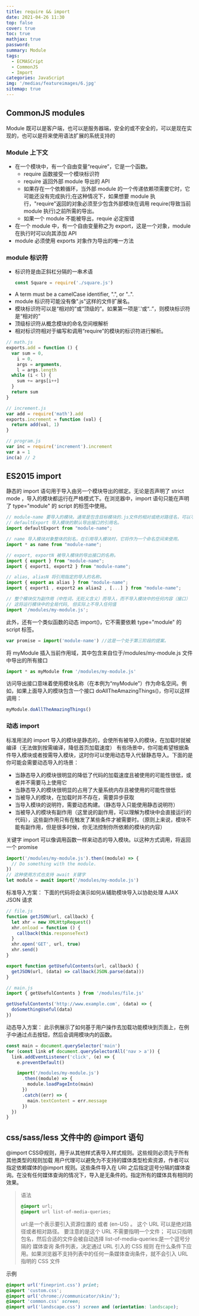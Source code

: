 ```yaml
---
title: require && import
date: 2021-04-26 11:30
top: false
cover: true
toc: true
mathjax: true
password:
summary: Module
tags:
  - ECMASCript
  - CommonJS
  - Import
categories: JavaScript
img: '/medias/featureimages/6.jpg'
sitemap: true
---
```


## CommonJS modules

Module 既可以是客户端，也可以是服务器端，安全的或不安全的，可以是现在实现的，也可以是将来使用语法扩展的系统支持的

### Module 上下文

- 在一个模块中，有一个自由变量“require”，它是一个函数。
  - require 函数接受一个模块标识符
  - require 返回外部 module 导出的 API
  - 如果存在一个依赖循环，当外部 module 的一个传递依赖项需要它时，它可能还没有完成执行;在这种情况下，如果想要 module 执行，"require"返回的对象必须至少包含外部模块在调用 require(导致当前 module 执行)之前所需的导出。
  - 如果一个 module 不能被导出，requie 必定报错
- 在一个 module 中，有一个自由变量称之为 export，这是一个对象，module 在执行时可以向其添加 API
- module 必须使用 exports 对象作为导出的唯一方法

### module 标识符

- 标识符是由正斜杠分隔的一串术语
  ```js
  const Square = require('./square.js')
  ```
- A term must be a camelCase identifier, ".", or "..".
- module 标识符可能没有像".js"这样的文件扩展名。
- 模块标识符可以是“相对的”或“顶级的”。如果第一项是'.'或“..”，则模块标识符是“相对的”
- 顶级标识符从概念模块的命名空间根解析
- 相对标识符相对于编写和调用“require”的模块的标识符进行解析。

```js
// math.js
exports.add = function () {
  var sum = 0,
    i = 0,
    args = arguments,
    l = args.length
  while (i < l) {
    sum += args[i++]
  }
  return sum
}

// increment.js
var add = require('math').add
exports.increment = function (val) {
  return add(val, 1)
}

// program.js
var inc = require('increment').increment
var a = 1
inc(a) // 2
```

## ES2015 import

静态的 import 语句用于导入由另一个模块导出的绑定。无论是否声明了 strict mode ，导入的模块都运行在严格模式下。在浏览器中，import 语句只能在声明了 type="module" 的 script 的标签中使用。

```js
// module-name 要导入的模块。通常是包含目标模块的.js文件的相对或绝对路径名，可以不包括.js扩展名
// defaultExport 导入模块的默认导出接口的引用名。
import defaultExport from "module-name";

// name 导入模块对象整体的别名，在引用导入模块时，它将作为一个命名空间来使用。
import * as name from "module-name";

// export, exportN 被导入模块的导出接口的名称。
import { export } from "module-name";
import { export1, export2 } from "module-name";

// alias, aliasN 将引用指定的导入的名称。
import { export as alias } from "module-name";
import { export1 , export2 as alias2 , [...] } from "module-name";

// 整个模块仅为副作用（中性词，无贬义含义）而导入，而不导入模块中的任何内容（接口）
// 这将运行模块中的全局代码, 但实际上不导入任何值
import '/modules/my-module.js';
```

此外，还有一个类似函数的动态 import()，它不需要依赖 type="module" 的 script 标签。

```js
var promise = import('module-name') //这是一个处于第三阶段的提案。
```

将 myModule 插入当前作用域，其中包含来自位于/modules/my-module.js 文件中导出的所有接口

```js
import * as myModule from '/modules/my-module.js'
```

访问导出接口意味着使用模块名称（在本例为“myModule”）作为命名空间。例如，如果上面导入的模块包含一个接口 doAllTheAmazingThings()，你可以这样调用：

```js
myModule.doAllTheAmazingThings()
```

### 动态 import

标准用法的 import 导入的模块是静态的，会使所有被导入的模块，在加载时就被编译（无法做到按需编译，降低首页加载速度）
有些场景中，你可能希望根据条件导入模块或者按需导入模块，这时你可以使用动态导入代替静态导入。下面的是你可能会需要动态导入的场景：

- 当静态导入的模块很明显的降低了代码的加载速度且被使用的可能性很低，或者并不需要马上使用它
- 当静态导入的模块很明显的占用了大量系统内存且被使用的可能性很低
- 当被导入的模块，在加载时并不存在，需要异步获取
- 当导入模块的说明符，需要动态构建。（静态导入只能使用静态说明符）
- 当被导入的模块有副作用（这里说的副作用，可以理解为模块中会直接运行的代码），这些副作用只有在触发了某些条件才被需要时。（原则上来说，模块不能有副作用，但是很多时候，你无法控制你所依赖的模块的内容）

关键字 import 可以像调用函数一样来动态的导入模块。以这种方式调用，将返回一个 promise

```js
import('/modules/my-module.js').then((module) => {
  // Do something with the module.
})
// 这种使用方式也支持 await 关键字
let module = await import('/modules/my-module.js')
```

标准导入方案：
下面的代码将会演示如何从辅助模块导入以协助处理 AJAX JSON 请求

```js
// file.js
function getJSON(url, callback) {
  let xhr = new XMLHttpRequest()
  xhr.onload = function () {
    callback(this.responseText)
  }
  xhr.open('GET', url, true)
  xhr.send()
}

export function getUsefulContents(url, callback) {
  getJSON(url, (data) => callback(JSON.parse(data)))
}

// main.js
import { getUsefulContents } from '/modules/file.js'

getUsefulContents('http://www.example.com', (data) => {
  doSomethingUseful(data)
})
```

动态导入方案：
此示例展示了如何基于用户操作去加载功能模块到页面上，在例子中通过点击按钮，然后会调用模块内的函数。

```js
const main = document.querySelector('main')
for (const link of document.querySelectorAll('nav > a')) {
  link.addEventListener('click', (e) => {
    e.preventDefault()

    import('/modules/my-module.js')
      .then((module) => {
        module.loadPageInto(main)
      })
      .catch((err) => {
        main.textContent = err.message
      })
  })
}
```

## css/sass/less 文件中的 @import 语句

@import CSS@规则，用于从其他样式表导入样式规则。这些规则必须先于所有其他类型的规则加载
用户代理可以避免为不支持的媒体类型检索资源，作者可以指定依赖媒体的@import 规则。这些条件导入在 URI 之后指定逗号分隔的媒体查询。在没有任何媒体查询的情况下，导入是无条件的。指定所有的媒体具有相同的效果。

> 语法
>
> ```css
> @import url;
> @import url list-of-media-queries;
> ```
>
> url:是一个表示要引入资源位置的 <string> 或者 <uri> (en-US) 。 这个 URL 可以是绝对路径或者相对路径。 要注意的是这个 URL 不需要指明一个文件； 可以只指明包名，然后合适的文件会被自动选择
> list-of-media-queries:是一个逗号分隔的 媒体查询 条件列表，决定通过 URL 引入的 CSS 规则 在什么条件下应用。如果浏览器不支持列表中的任何一条媒体查询条件，就不会引入 URL 指明的 CSS 文件

示例

```css
@import url('fineprint.css') print;
@import 'custom.css';
@import url('chrome://communicator/skin/');
@import 'common.css' screen;
@import url('landscape.css') screen and (orientation: landscape);
```

